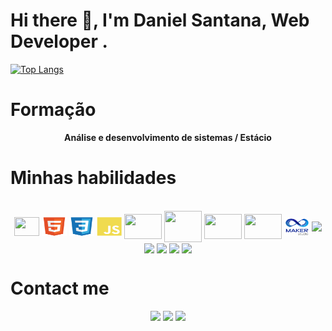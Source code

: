 # Hi there 👋, I'm Daniel Santana, Web Developer .

[![Top Langs](https://github-readme-stats.vercel.app/api/top-langs/?username=danibex&layout=compact&theme=radical)](https://github.com/danibex/github-readme-stats)

# Formação
 
<p align="center"><b>Análise e desenvolvimento de sistemas / Estácio</b></p> 

# Minhas habilidades
<div align="center"><br>
   <img height="30" align="center" width="40" src="https://cdn.jsdelivr.net/gh/devicons/devicon/icons/linux/linux-original.svg" />
   <img height="30" align="center" width="40" src="https://raw.githubusercontent.com/devicons/devicon/master/icons/html5/html5-original.svg">
   <img height="30" align="center" width="40" src="https://raw.githubusercontent.com/devicons/devicon/master/icons/css3/css3-original.svg">
   <img height="30" align="center" width="40" src="https://raw.githubusercontent.com/devicons/devicon/master/icons/javascript/javascript-plain.svg">
   <img height="40" align="center" width="60" src="https://danibex.github.io/portifolio/img/stacks/nodejs.png">
  <img height="50" align="center" width="60" src="https://cdn.jsdelivr.net/gh/devicons/devicon/icons/mysql/mysql-original-wordmark.svg" />
   <img height="40" align="center" width="60" src="https://img.icons8.com/color/344/git.png">
   <img height="40" align="center" width="60" src="https://img.icons8.com/ios-filled/344/github.png">
  <img height="30" align="center" width="40" src="https://raw.githubusercontent.com/danibex/danibex/main/img/imagem-site-tecnologias-300x257.png">
 <img max-height="auto" align="center" width="40" src="https://danibex.github.io/portifolio/img/stacks/gulp.png">
 <img max-height="auto" align="center" width="40" src="https://danibex.github.io/portifolio/img/stacks/webpack.png">
 <img max-height="auto" align="center" width="40" src="https://danibex.github.io/portifolio/img/stacks/jquery.png">
 <img max-height="auto" align="center" width="40" src="https://danibex.github.io/portifolio/img/stacks/react.png">
 <img max-height="auto" align="center" width="40" src="https://danibex.github.io/portifolio/img/stacks/bootstrap.png">
</div>



# Contact me

<p align="center">
    <a href = "mailto:danielivam96@gmail.com"><img src="https://img.icons8.com/external-kiranshastry-lineal-color-kiranshastry/64/000000/external-email-advertising-kiranshastry-lineal-color-kiranshastry-7.png"/></a>
   <a href="https://www.linkedin.com/in/daniel-santana-dev/" target="_blank"><img src="https://img.icons8.com/color/48/000000/linkedin-circled--v5.png"/></a>
 <a href="https://api.whatsapp.com/send?phone=5571986384879&text=Vim%20pelo%20git." target="_blank"><img src="https://img.icons8.com/color/48/000000/whatsapp--v6.png"/></a>
</p>
 
